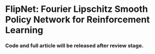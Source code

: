 # FlipNet: Fourier Lipschitz Smooth Policy Network for Reinforcement Learning

### Code and full article will be released after review stage.